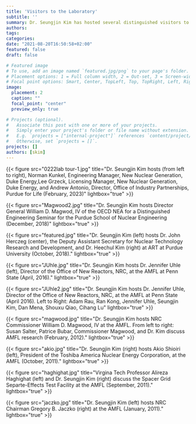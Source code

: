 ```yaml
---
title: 'Visitors to the Laboratory'
subtitle: ''
summary: Dr. Seungjin Kim has hosted several distinguished visitors to the laboratory. Click through the gallery to see more!
authors:
tags: 
categories:
date: "2021-08-20T16:50:58+02:00"
featured: false
draft: false

# Featured image
# To use, add an image named `featured.jpg/png` to your page's folder.
# Placement options: 1 = Full column width, 2 = Out-set, 3 = Screen-width
# Focal point options: Smart, Center, TopLeft, Top, TopRight, Left, Right, BottomLeft, Bottom, BottomRight
image:
  placement: 2
  caption: ""
  focal_point: "center"
  preview_only: true

# Projects (optional).
#   Associate this post with one or more of your projects.
#   Simply enter your project's folder or file name without extension.
#   E.g. `projects = ["internal-project"]` references `content/project/deep-learning/index.md`.
#   Otherwise, set `projects = []`.
projects: []
authors: [skim]
---
```


{{< figure src="0222lab tour-1.jpg" title="Dr. Seungjin Kim hosts (from left to right), Norman Kunkel, Engineering Manager, New Nuclear Generation, Duke Energy,Lee Grzeck, Licensing Manager, New Nuclear Generation, Duke Energy, and Andrew Antonio, Director, Office of Industry Partnerships, Purdue for Life (February, 2023)" lightbox="true" >}}

{{< figure src="Magwood2.jpg" title="Dr. Seungjin Kim hosts Director General William D. Magwod, IV of the OECD NEA for a Distinguished Engineering Seminar for the Purdue School of Nuclear Engineering (December, 2018)" lightbox="true" >}}

{{< figure src="featured.jpg" title="Dr. Seungjin Kim (left) hosts Dr. John Herczeg (center), the Deputy Assistant Secretary for Nuclear Technology Research and Development, and Dr. Heechul Kim (right) at ART at Purdue University (October, 2018)." lightbox="true" >}}

{{< figure src="JUhle.jpg" title="Dr. Seungjin Kim hosts Dr. Jennifer Uhle (left), Director of the Office of New Reactors, NRC, at the AMFL at Penn State (April, 2016)." lightbox="true" >}}

{{< figure src="JUhle2.jpg" title="Dr. Seungjin Kim hosts Dr. Jennifer Uhle, Director of the Office of New Reactors, NRC, at the AMFL at Penn State (April 2016). Left to Right: Adam Rau, Ran Kong, Jennifer Uhle, Seungjin Kim, Dan Mena, Shouxu Qiao, Cihang Lu" lightbox="true" >}}

{{< figure src="magwood.jpg" title="Dr. Seungjin Kim hosts NRC Commissioner William D. Magwood, IV at the AMFL. From left to right: Susan Salter, Patrice Bubar, Commissioner Magwood, and Dr. Kim discuss AMFL research (February, 2012)." lightbox="true" >}}

{{< figure src="akio.jpg" title="Dr. Seungjin Kim (right) hosts Akio Shioiri (left), President of the Toshiba America Nuclear Energy Corporation, at the AMFL (October, 2011)." lightbox="true" >}}

{{< figure src="haghighat.jpg" title="Virgina Tech Professor Alireza Haghighat (left) and Dr. Seungjin Kim (right) discuss the Spacer Grid Separte-Effects Test Facility at the AMFL (September, 2011)." lightbox="true" >}}

{{< figure src="jaczko.jpg" title="Dr. Seungjin Kim (left) hosts NRC Chairman Gregory B. Jaczko (right) at the AMFL (January, 2011)." lightbox="true" >}}
